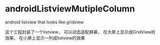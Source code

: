 # androidListviewMutipleColumn
android listview that looks like gridview

这个工程封装了一个listview， 可以动态适配屏幕， 在大屏上显示成GridView的效果， 在小屏上显示一列成listview的效果
